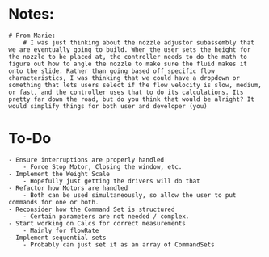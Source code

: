 # Notes:
    # From Marie:
        # I was just thinking about the nozzle adjustor subassembly that we are eventually going to build. When the user sets the height for the nozzle to be placed at, the controller needs to do the math to figure out how to angle the nozzle to make sure the fluid makes it onto the slide. Rather than going based off specific flow characteristics, I was thinking that we could have a dropdown or something that lets users select if the flow velocity is slow, medium, or fast, and the controller uses that to do its calculations. Its pretty far down the road, but do you think that would be alright? It would simplify things for both user and developer (you)

# To-Do
    - Ensure interruptions are properly handled
        - Force Stop Motor, Closing the window, etc.
    - Implement the Weight Scale
        - Hopefully just getting the drivers will do that
    - Refactor how Motors are handled
        - Both can be used simultaneously, so allow the user to put commands for one or both.
    - Reconsider how the Command Set is structured
        - Certain parameters are not needed / complex.
    - Start working on Calcs for correct measurements
        - Mainly for flowRate
    - Implement sequential sets
        - Probably can just set it as an array of CommandSets